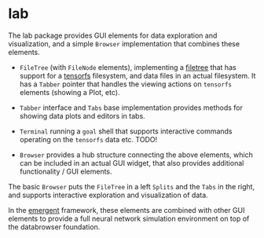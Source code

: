 # lab

The lab package provides GUI elements for data exploration and visualization, and a simple `Browser` implementation that combines these elements.

* `FileTree` (with `FileNode` elements), implementing a [filetree](https://github.com/cogentcore/tree/main/filetree) that has support for a [tensorfs](../tensorfs) filesystem, and data files in an actual filesystem. It has a `Tabber` pointer that handles the viewing actions on `tensorfs` elements (showing a Plot, etc).

* `Tabber` interface and `Tabs` base implementation provides methods for showing data plots and editors in tabs.

* `Terminal` running a `goal` shell that supports interactive commands operating on the `tensorfs` data etc. TODO!

* `Browser` provides a hub structure connecting the above elements, which can be included in an actual GUI widget, that also provides additional functionality / GUI elements.

The basic `Browser` puts the `FileTree` in a left `Splits` and the `Tabs` in the right, and supports interactive exploration and visualization of data.

In the [emergent](https://github.com/emer) framework, these elements are combined with other GUI elements to provide a full neural network simulation environment on top of the databrowser foundation.

